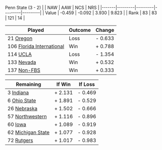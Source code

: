 Penn State (3 - 2)
|       |   NAW   |   AAW   |   NCS   |   NRS   |
|-------|---------|---------|---------|---------|
| Value |  -0.459 |  -0.092 |   3.930 |   9.823 |
| Rank  |      83 |      83 |     121 |      14 |

| Played                    | Outcome    |  Change  |
|---------------------------|------------|----------|
|  21 [Oregon                ](Oregon.md)| Loss       | -  0.633 |
| 106 [Florida International ](FloridaInternational.md)| Win        | +  0.788 |
| 114 [UCLA                  ](UCLA.md)| Loss       | -  1.354 |
| 133 [Nevada                ](Nevada.md)| Win        | +  0.532 |
| 137 [Non-FBS               ](NonFBS.md)| Win        | +  0.333 |

| Remaining                 |  If Win  |  If Loss |
|---------------------------|----------|----------|
|   3 [Indiana               ](Indiana.md)| +  2.131 | -  0.469 |
|   6 [Ohio State            ](OhioState.md)| +  1.891 | -  0.529 |
|  26 [Nebraska              ](Nebraska.md)| +  1.502 | -  0.666 |
|  57 [Northwestern          ](Northwestern.md)| +  1.116 | -  0.896 |
|  60 [Iowa                  ](Iowa.md)| +  1.089 | -  0.919 |
|  62 [Michigan State        ](MichiganState.md)| +  1.077 | -  0.928 |
|  72 [Rutgers               ](Rutgers.md)| +  1.017 | -  0.983 |

